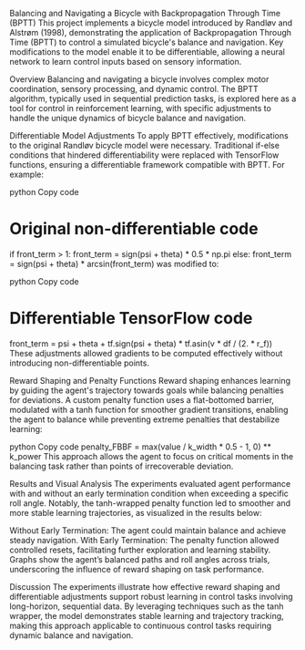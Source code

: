 Balancing and Navigating a Bicycle with Backpropagation Through Time (BPTT)
This project implements a bicycle model introduced by Randløv and Alstrøm (1998), demonstrating the application of Backpropagation Through Time (BPTT) to control a simulated bicycle's balance and navigation. Key modifications to the model enable it to be differentiable, allowing a neural network to learn control inputs based on sensory information.

Overview
Balancing and navigating a bicycle involves complex motor coordination, sensory processing, and dynamic control. The BPTT algorithm, typically used in sequential prediction tasks, is explored here as a tool for control in reinforcement learning, with specific adjustments to handle the unique dynamics of bicycle balance and navigation.

Differentiable Model Adjustments
To apply BPTT effectively, modifications to the original Randløv bicycle model were necessary. Traditional if-else conditions that hindered differentiability were replaced with TensorFlow functions, ensuring a differentiable framework compatible with BPTT. For example:

python
Copy code
# Original non-differentiable code
if front_term > 1:
    front_term = sign(psi + theta) * 0.5 * np.pi
else:
    front_term = sign(psi + theta) * arcsin(front_term)
was modified to:

python
Copy code
# Differentiable TensorFlow code
front_term = psi + theta + tf.sign(psi + theta) * tf.asin(v * df / (2. * r_f))
These adjustments allowed gradients to be computed effectively without introducing non-differentiable points.

Reward Shaping and Penalty Functions
Reward shaping enhances learning by guiding the agent's trajectory towards goals while balancing penalties for deviations. A custom penalty function uses a flat-bottomed barrier, modulated with a tanh function for smoother gradient transitions, enabling the agent to balance while preventing extreme penalties that destabilize learning:

python
Copy code
penalty_FBBF = max(value / k_width * 0.5 - 1, 0) ** k_power
This approach allows the agent to focus on critical moments in the balancing task rather than points of irrecoverable deviation.

Results and Visual Analysis
The experiments evaluated agent performance with and without an early termination condition when exceeding a specific roll angle. Notably, the tanh-wrapped penalty function led to smoother and more stable learning trajectories, as visualized in the results below:

Without Early Termination: The agent could maintain balance and achieve steady navigation.
With Early Termination: The penalty function allowed controlled resets, facilitating further exploration and learning stability.
Graphs show the agent’s balanced paths and roll angles across trials, underscoring the influence of reward shaping on task performance.


Discussion
The experiments illustrate how effective reward shaping and differentiable adjustments support robust learning in control tasks involving long-horizon, sequential data. By leveraging techniques such as the tanh wrapper, the model demonstrates stable learning and trajectory tracking, making this approach applicable to continuous control tasks requiring dynamic balance and navigation.
